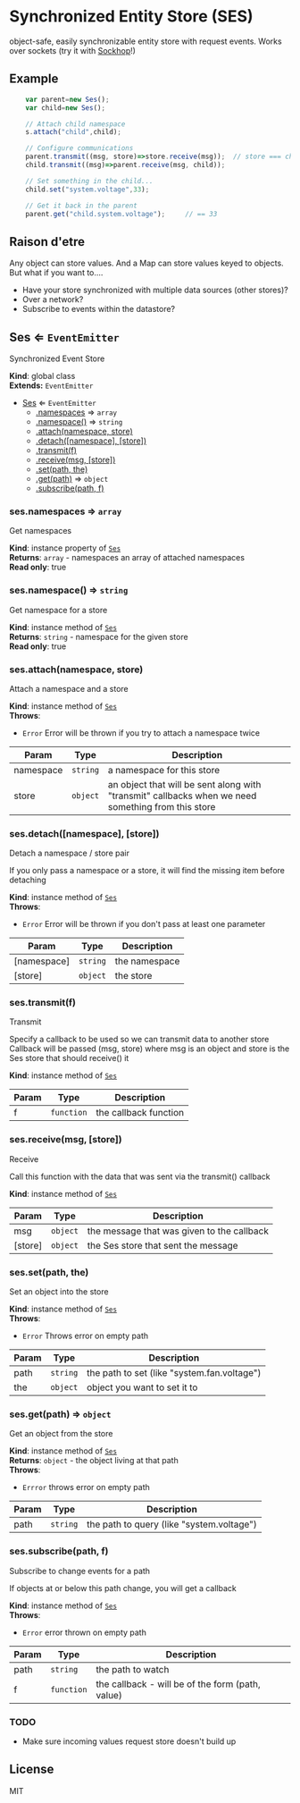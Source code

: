 # Synchronized Entity Store (SES)

object-safe, easily synchronizable entity store with request events.  Works over sockets (try it with [Sockhop](https://www.npmjs.com/package/sockhop "Sockhop on NPM")!)

## Example
```js
	var parent=new Ses();
	var child=new Ses();

	// Attach child namespace
	s.attach("child",child);

	// Configure communications
	parent.transmit((msg, store)=>store.receive(msg));	// store === child in this example
	child.transmit((msg)=>parent.receive(msg, child));

	// Set something in the child...
	child.set("system.voltage",33);

	// Get it back in the parent
	parent.get("child.system.voltage");		// == 33


```

## Raison d'etre
Any object can store values.  And a Map can store values keyed to objects.  But what if you want to....

- Have your store synchronized with multiple data sources (other stores)?
- Over a network?
- Subscribe to events within the datastore?

<a name="Ses"></a>

## Ses ⇐ <code>EventEmitter</code>
Synchronized Event Store

**Kind**: global class  
**Extends:** <code>EventEmitter</code>  

* [Ses](#Ses) ⇐ <code>EventEmitter</code>
    * [.namespaces](#Ses+namespaces) ⇒ <code>array</code>
    * [.namespace()](#Ses+namespace) ⇒ <code>string</code>
    * [.attach(namespace, store)](#Ses+attach)
    * [.detach([namespace], [store])](#Ses+detach)
    * [.transmit(f)](#Ses+transmit)
    * [.receive(msg, [store])](#Ses+receive)
    * [.set(path, the)](#Ses+set)
    * [.get(path)](#Ses+get) ⇒ <code>object</code>
    * [.subscribe(path, f)](#Ses+subscribe)

<a name="Ses+namespaces"></a>

### ses.namespaces ⇒ <code>array</code>
Get namespaces

**Kind**: instance property of <code>[Ses](#Ses)</code>  
**Returns**: <code>array</code> - namespaces an array of attached namespaces  
**Read only**: true  
<a name="Ses+namespace"></a>

### ses.namespace() ⇒ <code>string</code>
Get namespace for a store

**Kind**: instance method of <code>[Ses](#Ses)</code>  
**Returns**: <code>string</code> - namespace for the given store  
**Read only**: true  
<a name="Ses+attach"></a>

### ses.attach(namespace, store)
Attach a namespace and a store

**Kind**: instance method of <code>[Ses](#Ses)</code>  
**Throws**:

- <code>Error</code> Error will be thrown if you try to attach a namespace twice


| Param | Type | Description |
| --- | --- | --- |
| namespace | <code>string</code> | a namespace for this store |
| store | <code>object</code> | an object that will be sent along with "transmit" callbacks when we need something from this store |

<a name="Ses+detach"></a>

### ses.detach([namespace], [store])
Detach a namespace / store pair

If you only pass a namespace or a store, it will find the missing item before detaching

**Kind**: instance method of <code>[Ses](#Ses)</code>  
**Throws**:

- <code>Error</code> Error will be thrown if you don't pass at least one parameter


| Param | Type | Description |
| --- | --- | --- |
| [namespace] | <code>string</code> | the namespace |
| [store] | <code>object</code> | the store |

<a name="Ses+transmit"></a>

### ses.transmit(f)
Transmit 

Specify a callback to be used so we can transmit data to another store
Callback will be passed (msg, store) where msg is an object and store is the Ses store that should receive() it

**Kind**: instance method of <code>[Ses](#Ses)</code>  

| Param | Type | Description |
| --- | --- | --- |
| f | <code>function</code> | the callback function |

<a name="Ses+receive"></a>

### ses.receive(msg, [store])
Receive

Call this function with the data that was sent via the transmit() callback

**Kind**: instance method of <code>[Ses](#Ses)</code>  

| Param | Type | Description |
| --- | --- | --- |
| msg | <code>object</code> | the message that was given to the callback |
| [store] | <code>object</code> | the Ses store that sent the message |

<a name="Ses+set"></a>

### ses.set(path, the)
Set an object into the store

**Kind**: instance method of <code>[Ses](#Ses)</code>  
**Throws**:

- <code>Error</code> Throws error on empty path


| Param | Type | Description |
| --- | --- | --- |
| path | <code>string</code> | the path to set (like "system.fan.voltage") |
| the | <code>object</code> | object you want to set it to |

<a name="Ses+get"></a>

### ses.get(path) ⇒ <code>object</code>
Get an object from the store

**Kind**: instance method of <code>[Ses](#Ses)</code>  
**Returns**: <code>object</code> - the object living at that path  
**Throws**:

- <code>Errror</code> throws error on empty path


| Param | Type | Description |
| --- | --- | --- |
| path | <code>string</code> | the path to query (like "system.voltage") |

<a name="Ses+subscribe"></a>

### ses.subscribe(path, f)
Subscribe to change events for a path

If objects at or below this path change, you will get a callback

**Kind**: instance method of <code>[Ses](#Ses)</code>  
**Throws**:

- <code>Error</code> error thrown on empty path


| Param | Type | Description |
| --- | --- | --- |
| path | <code>string</code> | the path to watch |
| f | <code>function</code> | the callback - will be of the form (path, value) |


### TODO
- Make sure incoming values request store doesn't build up 


## License
MIT

